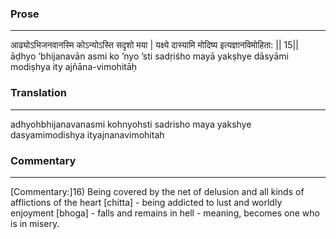### Prose 
 --- 
आढ्योऽभिजनवानस्मि कोऽन्योऽस्ति सदृशो मया |
यक्ष्ये दास्यामि मोदिष्य इत्यज्ञानविमोहिता: || 15||
āḍhyo ’bhijanavān asmi ko ’nyo ’sti sadṛiśho mayā
yakṣhye dāsyāmi modiṣhya ity ajñāna-vimohitāḥ

### Translation 
 --- 
adhyohbhijanavanasmi kohnyohsti sadrisho maya yakshye dasyamimodishya ityajnanavimohitah

### Commentary 
 --- 
[Commentary:]16) Being covered by the net of delusion and all kinds of afflictions of the heart [chitta] - being addicted to lust and worldly enjoyment [bhoga] - falls and remains in hell - meaning, becomes one who is in misery.